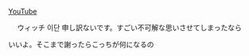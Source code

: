 [YouTube](https://www.youtube.com/@doraidesu)

　
ウィッチ 이단
申し訳ないです。すごい不可解な思いさせてしまったなら

いいよ。そこまで謝ったらこっちが何になるの